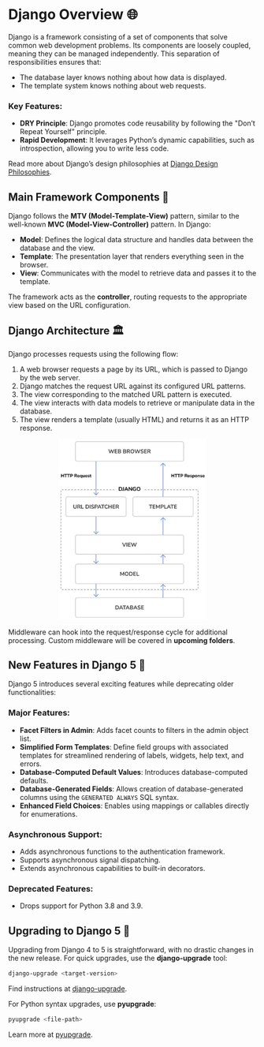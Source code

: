 # **Django Overview** 🌐

Django is a framework consisting of a set of components that solve common web development problems. Its components are loosely coupled, meaning they can be managed independently. This separation of responsibilities ensures that:
- The database layer knows nothing about how data is displayed.
- The template system knows nothing about web requests.

### Key Features:
- **DRY Principle**: Django promotes code reusability by following the "Don’t Repeat Yourself" principle.
- **Rapid Development**: It leverages Python’s dynamic capabilities, such as introspection, allowing you to write less code.

Read more about Django’s design philosophies at [Django Design Philosophies](https://docs.djangoproject.com/en/5.0/misc/design-philosophies/).


## Main Framework Components 🔧

Django follows the **MTV (Model-Template-View)** pattern, similar to the well-known **MVC (Model-View-Controller)** pattern. In Django:
- **Model**: Defines the logical data structure and handles data between the database and the view.
- **Template**: The presentation layer that renders everything seen in the browser.
- **View**: Communicates with the model to retrieve data and passes it to the template.

The framework acts as the **controller**, routing requests to the appropriate view based on the URL configuration.


## Django Architecture 🏛️

Django processes requests using the following flow:
1. A web browser requests a page by its URL, which is passed to Django by the web server.
2. Django matches the request URL against its configured URL patterns.
3. The view corresponding to the matched URL pattern is executed.
4. The view interacts with data models to retrieve or manipulate data in the database.
5. The view renders a template (usually HTML) and returns it as an HTTP response.

<div align="center">
    <img src="./images/django_architecture.png.jpg" alt="Django Architecture" width="300px">
</div>

Middleware can hook into the request/response cycle for additional processing. Custom middleware will be covered in **upcoming folders**.


## New Features in Django 5 🌟

Django 5 introduces several exciting features while deprecating older functionalities:

### Major Features:
- **Facet Filters in Admin**: Adds facet counts to filters in the admin object list.
- **Simplified Form Templates**: Define field groups with associated templates for streamlined rendering of labels, widgets, help text, and errors.
- **Database-Computed Default Values**: Introduces database-computed defaults.
- **Database-Generated Fields**: Allows creation of database-generated columns using the `GENERATED ALWAYS` SQL syntax.
- **Enhanced Field Choices**: Enables using mappings or callables directly for enumerations.

### Asynchronous Support:
- Adds asynchronous functions to the authentication framework.
- Supports asynchronous signal dispatching.
- Extends asynchronous capabilities to built-in decorators.

### Deprecated Features:
- Drops support for Python 3.8 and 3.9.


## Upgrading to Django 5 🔄

Upgrading from Django 4 to 5 is straightforward, with no drastic changes in the new release. For quick upgrades, use the **django-upgrade** tool:
```bash
django-upgrade <target-version>
```
Find instructions at [django-upgrade](https://github.com/adamchainz/django-upgrade).

For Python syntax upgrades, use **pyupgrade**:
```bash
pyupgrade <file-path>
```
Learn more at [pyupgrade](https://github.com/asottile/pyupgrade).


